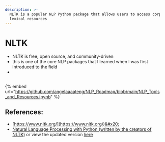 ```yaml
---
description: >-
  NLTK is a popular NLP Python package that allows users to access corpora and
  lexical resources
---
```


# NLTK

* NLTK is free, open source, and community-driven
* this is one of the core NLP packages that I learned when I was first introduced to the field
*

##

{% embed url="https://github.com/angelaaaateng/NLP_Roadmap/blob/main/NLP_Tools_and_Resources.ipynb" %}

## References:&#x20;

* [https://www.nltk.org/](https://www.nltk.org/)&#x20;
* [Natural Language Processing with Python (written by the creators of NLTK)](https://www.nltk.org/book\_1ed/) or view the updated version [here](https://www.nltk.org/book/)
